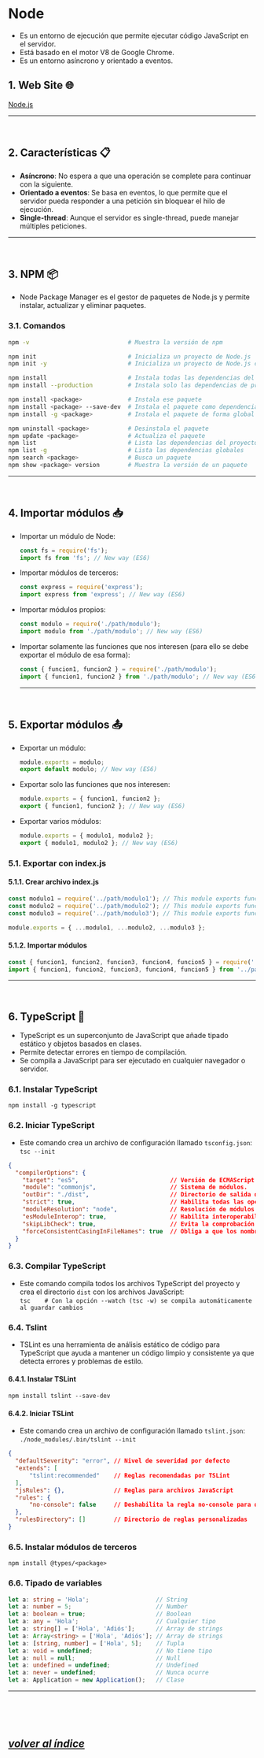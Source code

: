 # Node
- Es un entorno de ejecución que permite ejecutar código JavaScript en el servidor. 
- Está basado en el motor V8 de Google Chrome.
- Es un entorno asíncrono y orientado a eventos.

## 1. Web Site 🌐
[Node.js](https://nodejs.org/es/)

---
<br>

## 2. Características 📋
- **Asíncrono**: No espera a que una operación se complete para continuar con la siguiente.
- **Orientado a eventos**: Se basa en eventos, lo que permite que el servidor pueda responder a una petición sin bloquear el hilo de ejecución.
- **Single-thread**: Aunque el servidor es single-thread, puede manejar múltiples peticiones.
---
<br>

## 3. NPM 📦
- Node Package Manager es el gestor de paquetes de Node.js y permite instalar, actualizar y eliminar paquetes.

### 3.1. Comandos
```bash
npm -v                            # Muestra la versión de npm

npm init                          # Inicializa un proyecto de Node.js
npm init -y                       # Inicializa un proyecto de Node.js con valores por defecto

npm install                       # Instala todas las dependencias del proyecto
npm install --production          # Instala solo las dependencias de producción

npm install <package>             # Instala ese paquete
npm install <package> --save-dev  # Instala el paquete como dependencia de desarrollo (devDependencies)
npm install -g <package>          # Instala el paquete de forma global (local por defecto)

npm uninstall <package>           # Desinstala el paquete
npm update <package>              # Actualiza el paquete
npm list                          # Lista las dependencias del proyecto
npm list -g                       # Lista las dependencias globales
npm search <package>              # Busca un paquete
npm show <package> version        # Muestra la versión de un paquete
```
---
<br>

## 4. Importar módulos 📥
- Importar un módulo de Node:
  ```javascript
  const fs = require('fs');
  import fs from 'fs'; // New way (ES6)
  ```
- Importar módulos de terceros:
  ```javascript
  const express = require('express');
  import express from 'express'; // New way (ES6)
  ```
- Importar módulos propios:
  ```javascript
  const modulo = require('./path/modulo');
  import modulo from './path/modulo'; // New way (ES6)
  ```
- Importar solamente las funciones que nos interesen (para ello se debe exportar el módulo de esa forma):
  ```javascript
  const { funcion1, funcion2 } = require('./path/modulo');
  import { funcion1, funcion2 } from './path/modulo'; // New way (ES6)
  ```
  ---
  <br>

## 5. Exportar módulos 📤
- Exportar un módulo:
  ```javascript
  module.exports = modulo;
  export default modulo; // New way (ES6)
  ```
- Exportar solo las funciones que nos interesen:
  ```javascript
  module.exports = { funcion1, funcion2 };
  export { funcion1, funcion2 }; // New way (ES6)
  ```
- Exportar varios módulos:
  ```javascript
  module.exports = { modulo1, modulo2 };
  export { modulo1, modulo2 }; // New way (ES6)
  ```

### 5.1. Exportar con index.js
#### 5.1.1. Crear archivo index.js
```javascript
const modulo1 = require('../path/modulo1'); // This module exports funcion1 and funcion2
const modulo2 = require('../path/modulo2'); // This module exports funcion3
const modulo3 = require('../path/modulo3'); // This module exports funcion4 and funcion5

module.exports = { ...modulo1, ...modulo2, ...modulo3 };
```

#### 5.1.2. Importar módulos
```javascript
const { funcion1, funcion2, funcion3, funcion4, funcion5 } = require('../path'); // Old way
import { funcion1, funcion2, funcion3, funcion4, funcion5 } from '../path';      // New way (ES6)
```
---
<br>

## 6. TypeScript 📝
- TypeScript es un superconjunto de JavaScript que añade tipado estático y objetos basados en clases.
- Permite detectar errores en tiempo de compilación.
- Se compila a JavaScript para ser ejecutado en cualquier navegador o servidor.

### 6.1. Instalar TypeScript
```npm install -g typescript```

### 6.2. Iniciar TypeScript
- Este comando crea un archivo de configuración llamado `tsconfig.json`:  
```tsc --init```
```json
{
  "compilerOptions": {
    "target": "es5",                          // Versión de ECMAScript
    "module": "commonjs",                     // Sistema de módulos.
    "outDir": "./dist",                       // Directorio de salida de los archivos compilados
    "strict": true,                           // Habilita todas las opciones de comprobación de TypeScript
    "moduleResolution": "node",               // Resolución de módulos
    "esModuleInterop": true,                  // Habilita interoperabilidad entre CommonJS y ES6
    "skipLibCheck": true,                     // Evita la comprobación de librerías
    "forceConsistentCasingInFileNames": true  // Obliga a que los nombres de archivo tengan la misma capitalización 
  }
}
```

### 6.3. Compilar TypeScript
- Este comando compila todos los archivos TypeScript del proyecto y crea el directorio `dist` con los archivos JavaScript:  
```tsc    # Con la opción --watch (tsc -w) se compila automáticamente al guardar cambios```

### 6.4. Tslint
- TSLint es una herramienta de análisis estático de código para TypeScript que ayuda a mantener un código limpio y consistente ya que detecta errores y problemas de estilo.

#### 6.4.1. Instalar TSLint
```npm install tslint --save-dev```

#### 6.4.2. Iniciar TSLint
- Este comando crea un archivo de configuración llamado `tslint.json`:  
```./node_modules/.bin/tslint --init```
```json
{
  "defaultSeverity": "error", // Nivel de severidad por defecto
  "extends": [
      "tslint:recommended"    // Reglas recomendadas por TSLint
  ],
  "jsRules": {},              // Reglas para archivos JavaScript
  "rules": {
      "no-console": false     // Deshabilita la regla no-console para que no muestre errores por usar console.log
  },
  "rulesDirectory": []        // Directorio de reglas personalizadas
}
```

### 6.5. Instalar módulos de terceros
```npm install @types/<package>```

### 6.6. Tipado de variables
```typescript
let a: string = 'Hola';                   // String
let a: number = 5;                        // Number
let a: boolean = true;                    // Boolean
let a: any = 'Hola';                      // Cualquier tipo
let a: string[] = ['Hola', 'Adiós'];      // Array de strings
let a: Array<string> = ['Hola', 'Adiós']; // Array de strings
let a: [string, number] = ['Hola', 5];    // Tupla
let a: void = undefined;                  // No tiene tipo
let a: null = null;                       // Null
let a: undefined = undefined;             // Undefined
let a: never = undefined;                 // Nunca ocurre
let a: Application = new Application();   // Clase
```
---
<br><br><br>

## *[volver al índice](../index.md)*
